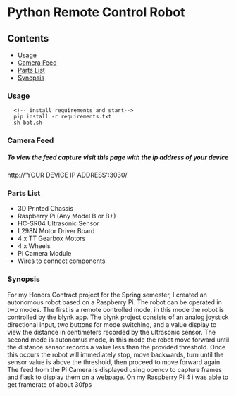 # Python Remote Control Robot

## Contents
- [Usage](#usage)
- [Camera Feed](#camera-feed)
- [Parts List](#parts-list)
- [Synopsis](#synopsis)



### Usage

```
  <!-- install requirements and start-->
  pip install -r requirements.txt
  sh bot.sh
```
### Camera Feed

##### To view the feed capture visit this page with the ip address of your device

http://'YOUR DEVICE IP ADDRESS':3030/

### Parts List
 - 3D Printed Chassis
 - Raspberry Pi (Any Model B or B+) 
 - HC-SR04 Ultrasonic Sensor
 - L298N Motor Driver Board
 - 4 x TT Gearbox Motors
 - 4 x Wheels
 - Pi Camera Module
 - Wires to connect components
 

### Synopsis

For my Honors Contract project for the Spring semester, I created an autonomous robot based on a Raspberry Pi. The robot can be operated in two modes. The first is a remote controlled mode, in this mode the robot is controlled by the blynk app. The blynk project consists of an analog joystick directional input, two buttons for mode switching, and a value display to view the distance in centimeters recorded by the ultrasonic sensor. The second mode is autonomus mode, in this mode the robot move forward until the distance sensor records a value less than the provided threshold. Once this occurs the robot will immediately stop, move backwards, turn until the sensor value is above the threshold, then proceed to move forward again. The feed from the Pi Camera is displayed using opencv to capture frames and flask to display them on a webpage. On my Raspberry Pi 4 i was able to get framerate of about 30fps
